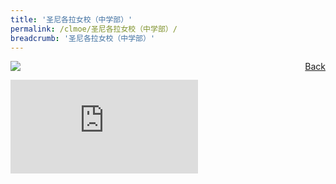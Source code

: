 ```yaml
---
title: '圣尼各拉女校（中学部）'
permalink: /clmoe/圣尼各拉女校（中学部）/
breadcrumb: '圣尼各拉女校（中学部）'
---
```

<a href="/gallery/华文学习展示区-chinese-exhibitions-d/schools/" style="float:right;">Back</a>
 <img src="/images/CHIJ-CL.jpg"> <br/>
<div class="video-container">
  <iframe src="https://www.youtube.com/embed/d6fmLlW8eoE" frameborder="0" allow="accelerometer; autoplay; encrypted-media; gyroscope; picture-in-picture" allowfullscreen></iframe></div>


